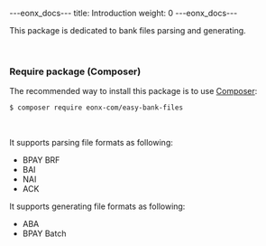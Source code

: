 ---eonx_docs---
title: Introduction
weight: 0
---eonx_docs---

This package is dedicated to bank files parsing and generating.

<br>

### Require package (Composer)

The recommended way to install this package is to use [Composer][1]:

```bash
$ composer require eonx-com/easy-bank-files
```

<br>

It supports parsing file formats as following:

* BPAY BRF
* BAI
* NAI
* ACK

It supports generating file formats as following:

* ABA
* BPAY Batch

[1]: https://getcomposer.org/
